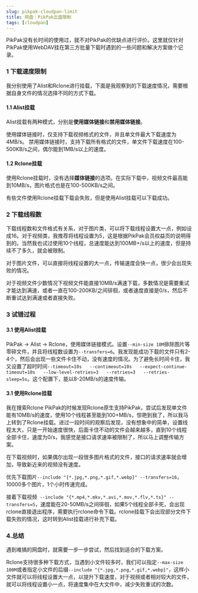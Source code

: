 ```yaml
---
slug: pikpak-cloudpan-limit
title: 网盘｜PikPak云盘限制
tags: [cloudpan]
---
```


PikPak没有长时间的使用过，就不对PikPak的优缺点进行评价。这里就仅针对PikPak使用WebDAV挂在第三方批量下载时遇到的一些问题和解决方案做个记录。
<!-- truncate -->

### 1 下载速度限制

我分别使用了Alist和Rclone进行挂载，下面是我观察到的下载速度情况，需要根据自身文件的情况选择不同的方式下载。

#### 1.1 Alist挂载
Alist挂载有两种模式，分别是**使用媒体链接**和**禁用媒体链接**。

使用媒体链接时，仅支持下载视频格式的文件，并且单文件最大下载速度为4MB/s。
禁用媒体链接时，支持下载所有格式的文件，单文件下载速度在100-500KB/s之间，偶尔能到1MB/s以上的速度。

#### 1.2 Rclone挂载
使用Rclone挂载时，没有选择**媒体链接**的选项。在实际下载中，视频文件最高能到10MB/s，图片格式也是在100-500KB/s之间。

有些文件使用Rclone挂载下载会失败，但是使用Alist挂载可以下载成功。


### 2 下载线程数
下载线程数和文件格式有关系，对于图片类，可以将下载线程设置大一点，例如设成16。对于视频类，我推荐将线程设置为5，这是根据PikPak会员权益页的说明得到的。当然我也试过使用10个线程，总速度能达到100MB+/s以上的速度，但是持续不了多久，就会被限制。

对于图片文件，可以直接将线程设置的大一点，传输速度会快一点，很少会出现失败的情况。

对于视频文件少数情况下视频文件能直接10MB/s满速下载，多数情况是需要重试才能达到满速，或者一直在100-200KB/之间徘徊，或者速度直接是0/s，然后不断重试达到满速或者直接失败。


### 3 试错过程

#### 3.1 使用Alist挂载
PikPak -> Alist -> Rclone，使用媒体链接模式。设置`--min-size 10M`排除图片等零碎文件，并且将线程数设置为`--transfers=6`。我发现能成功下载的文件只有2-4个，然后会出现一些文件卡住不动，没有速度的情况。为了避免长时间卡住，我又设置了超时时间`--timeout=10s   --contimeout=10s   --expect-continue-timeout=10s   --low-level-retries=3   --retries=3   --retries-sleep=5s`。这个配置下，能以8-20MB/s的速度传输。
#### 3.1 使用Rclone挂载
我在搜索Rclone PikPak的时候发现Rclone原生支持PikPak，尝试后发现单文件能有10MB/s的速度，使用10个线程甚至能到100+MB/s，惊艳到我了，所以我马上转到了Rclone挂载。进过一段时间的观察后发现，没有想象中的简单，设置线程太大，只是一开始速度很快，后面卡住不动的文件会越来越多，直到10个线程全部卡住，速度为0/s，我感觉是接口请求速率被限制了，所以马上调整传输方案。

在下载视频时，如果偶尔出现一段很多图片格式的文件，接口的请求速率就会增加，导致新近来的视频没有速度。

优先下载图片`--include "{*.jpg,*.png,*.gif,*.webp}" --transfers=16`，10000多个图片，1个小时传速完成。

接着下载视频` --include "{*.mp4,*.mkv,*.avi,*.mov,*.flv,*.ts}" --transfers=5`，速度能在20-50MB/s之间徘徊，如果5个线程全部卡死，会出现rclone直接退出程序，需要执行rclone命令下载。rclone挂载下会出现部分文件下载失败的情况，这时转到Alist挂载进行补充下载。


### 4.总结
遇到难搞的网盘时，就需要一步一步尝试，然后找到适合的下载方案。

Rclone支持很多种下载方式，当遇到小文件较多时，我们可以指定`--max-size 100M`或者指定小文件的后缀`--include "{*.jpg,*.png,*.gif,*.webp}"`，这样小文件就可以将线程设置大一点，以提升下载速度，对于视频或者相对较大的文件，就可以将线程设置小一点，将速度集中在大文件中，减少失败重试的次数。
